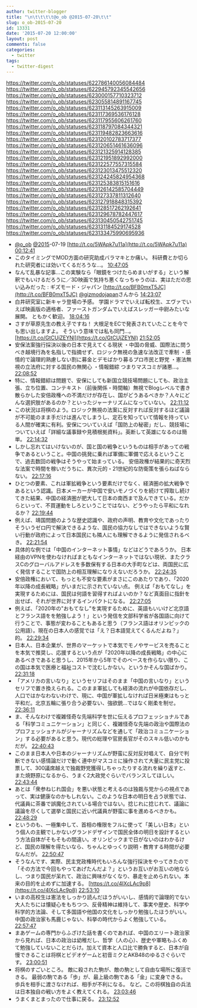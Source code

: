 ```yaml
---
author: twitter-blogger
title: "\n\t\t\t\t@o_ob @2015-07-20\t\t"
slug: o_ob-2015-07-20
id: 13331
date: '2015-07-20 12:00:00'
layout: post
comments: false
categories:
  - twitter
tags:
  - twitter-digest
---
```


https://twitter.com/o_ob/statuses/622786140056084484 https://twitter.com/o_ob/statuses/622945792345542656 https://twitter.com/o_ob/statuses/623000157710323712 https://twitter.com/o_ob/statuses/623055814891167745 https://twitter.com/o_ob/statuses/623113145263915009 https://twitter.com/o_ob/statuses/623117369536176128 https://twitter.com/o_ob/statuses/623117955606261760 https://twitter.com/o_ob/statuses/623118797084344321 https://twitter.com/o_ob/statuses/623119482823663616 https://twitter.com/o_ob/statuses/623120102783717377 https://twitter.com/o_ob/statuses/623120651461636096 https://twitter.com/o_ob/statuses/623121325914128385 https://twitter.com/o_ob/statuses/623121951892992000 https://twitter.com/o_ob/statuses/623122577557315584 https://twitter.com/o_ob/statuses/623123013475512320 https://twitter.com/o_ob/statuses/623124245824954368 https://twitter.com/o_ob/statuses/623125383815151616 https://twitter.com/o_ob/statuses/623126142585704449 https://twitter.com/o_ob/statuses/623127337811312640 https://twitter.com/o_ob/statuses/623127918848315392 https://twitter.com/o_ob/statuses/623128517262192641 https://twitter.com/o_ob/statuses/623129678782447617 https://twitter.com/o_ob/statuses/623130450542751745 https://twitter.com/o_ob/statuses/623131184529174528 https://twitter.com/o_ob/statuses/623133475990695936  

*   [@o_ob](https://twitter.com/o_ob) [@2015](https://twitter.com/2015)-07-19 [http://t.co/5WApk7u11a](http://t.co/5WApk7u11a) [00:12:41](https://twitter.com/o_ob/statuses/622786140056084484)
*   このタイミングでMOD方面の研究助成バラマキとか痛い。 科研費とか切られた研究者には効いてくるだろうな…。 [10:47:05](https://twitter.com/o_ob/statuses/622945792345542656)
*   なんて乱暴な記事…この実験なら「眼鏡をつけたらめまいがする」という解釈でもいけるだろうに／3D映画で気持ち悪くなっちゃうのは、実はただの思い込みだった : ギズモード・ジャパン [http://t.co/BFB0mxT5JC](http://t.co/BFB0mxT5JC) [@gizmodojapan](https://twitter.com/gizmodojapan)さんから [14:23:07](https://twitter.com/o_ob/statuses/623000157710323712)
*   白井研究室に新キャラ登場の予感。 学園ドラマでいえば転校生、エヴァでいえば映画版の適格者、ファーストガンダムでいえばスレッガー中尉みたいな展開。 ともかく歓迎。 [18:04:16](https://twitter.com/o_ob/statuses/623055814891167745)
*   さすが草原先生の教え子ですね！ 大根足をECで発表されていたことを今でも思い出しますよ。 そういう意味では私も同門…。 [https://t.co/GtCUjZEYNl](https://t.co/GtCUjZEYNl) [21:52:05](https://twitter.com/o_ob/statuses/623113145263915009)
*   安保法案強行採決以後の日本で見えてくる現状 ・中国の脅威、国際法に問うべき越境行為を名指しで指摘せず、ロジック無視の急速な法改正で牽制 ・感情的で論理的熟慮しない割に募金とデモばかり募るプロ市民と野党 ・憲法無視の立法府に対する国民の無関心 ・情報錯綜 つまりマスコミが諸悪…。 [22:08:52](https://twitter.com/o_ob/statuses/623117369536176128)
*   特に、情報錯綜は問題で、安保にしても新国立競技場問題にしても、政治主張、立ち位置、コンテキスト（前後関係・時間軸）無視でBlogレベルで書き散らかした安倍政権への不満だけが存在し、国がどうあるべきか？人々にどんな選択肢があるのか？といったジャーナリズムになっていない。 [22:11:12](https://twitter.com/o_ob/statuses/623117955606261760)
*   この状況は将棋のよう。ロジック無視の法案に反対すれば反対するほど議論が不可能のまま手だけは進んでしまうし、定石を知っていて情報を持っている人間が確実に有利。安保についていえば「国防上の秘密」だし、競技場についていえば「詳細な議事録や見積根拠資料」。英断して英雄になるのは簡単。 [22:14:32](https://twitter.com/o_ob/statuses/623118797084344321)
*   しかし忘れてはいけないのが、国と国の戦争というものは相手があっての戦争であるということ。中国の挑発に乗れば軍備に軍備で応えるということで、過去数回の戦争はそうやって始まっている。 安倍政権が結果的に奇天烈な法案で時間を稼いだうちに、異次元的・21世紀的な防衛策を張らねばならない。 [22:17:16](https://twitter.com/o_ob/statuses/623119482823663616)
*   ひとつの要素、これは軍拡戦争という要素だけでなく、経済圏の拡大戦争であるという認識。日本メーカーが中国で安いモノづくりを続けて搾取し続けてきた結果、中国の経済圏が肥大して日本の南西まで及んできている。だからといって、不買運動をしろということではない、どうやったら平和になれるか？ [22:19:44](https://twitter.com/o_ob/statuses/623120102783717377)
*   例えば、靖国問題のような歴史認識や、政府の声明、教育や文化であったりそういうゼロ円で解決できるような、国民の協力なしではできないような賢い行動が政府によって日本国民にも隣人にも理解できるように発信されるべき。 [22:21:54](https://twitter.com/o_ob/statuses/623120651461636096)
*   具体的な例では「中国のインターネット事情」などはどうであろうか。 日本経由のVPNを使わなければまともなインターネットではない現状、またクラスCのグローバルアドレスを多数保有する日本の大手町などは、両国民に広く発信することで国防上の相互理解になりえないだろうか。 [22:24:35](https://twitter.com/o_ob/statuses/623121325914128385)
*   安倍政権において、もっとも不安な要素がまさにこのあたりであり、「2020年以降の成長戦略」がいまだに示されていない点。 例えば「おもてなし」を実現するためには、国民は何語を習得すればよいのか？など真面目に指針を出せば、それが世界に対するインパクトになる。 [22:27:05](https://twitter.com/o_ob/statuses/623121951892992000)
*   例えば、「2020年の"おもてなし"を実現するために、英語もいいけど北京語とフランス語をを勉強しよう！」という発信を文部科学省が各国語に向けて行うことで、事態が変わることもあると思う（フランス語はオリンピックの公用語）。現在の日本人の感覚では「え？日本語覚えてくるんだよね？」的。 [22:29:34](https://twitter.com/o_ob/statuses/623122577557315584)
*   日本人、日本企業が、世界のマーケットで本気でモノやサービスを売ることを本気で推奨し、応援するという点が「2020年以降の成長戦略」の中心にあるべきであると思うし、2015年から5年でそのベースを作らない限り、この国は本気で医療と福祉コストで沈むしかない。というかそんな国ばかり。 [22:31:18](https://twitter.com/o_ob/statuses/623123013475512320)
*   「アメリカの言いなり」というセリフはそのまま「中国の言いなり」というセリフで置き換えられる。このまま軍拡しても経済の流れが中国依存だし、人口ではかなわないわけで、現に、中国が軍拡しなければ日米極東はもっと平和だ。北京五輪に張り合う必要ない、強欲銃…ではなく剛柔を制せ。 [22:36:11](https://twitter.com/o_ob/statuses/623124245824954368)
*   ま、そんなわけで複雑怪奇な先端科学を世に伝えるプロフェッショナルである「科学コミュニケーション」と同じく、複雑怪奇な先端の政治や国際法のプロフェッショナルがジャーナリズムなどを通して「政治コミュニケーション」する必要があると思う。現代の総理や官房長官がそのスキル低いのかもだが。 [22:40:43](https://twitter.com/o_ob/statuses/623125383815151616)
*   このまま日本人や日本のジャーナリズムが野蛮に反対反対唱えて、自分で判断できない感情論だけで動く連中がマスコミに操作されて大量に民主党に投票して、300議席越えで独裁野党獲得しちゃったりする流れを繰り返すと、また焼野原になるから、うまく2大政党ぐらいでバランスしてほしい。 [22:43:44](https://twitter.com/o_ob/statuses/623126142585704449)
*   あとは「衆参ねじれ国会」を悪い状態と考えるのは独裁与党からの視点であって、実は健康なのかもしれない。このような日本の明日を占う状態では、代議員に茶番で誤魔化されている場合ではない。捻じれに捻じれて、議論に議論を尽くして選挙と国民に近い代議員が野蛮に事を進めるべきかも。 [22:48:29](https://twitter.com/o_ob/statuses/623127337811312640)
*   というのも、一極集中して、首相の権限をフルに使って「美しい日本」という個人の主観でしかないグランドデザインで国民全体の明日を設計するという方法自体がそもそもの間違い。オリンピックまで日がないのはわかるけど、国民の理解を得たいなら、ちゃんとゆっくり説明・教育する時間が必要なんだが。 [22:50:47](https://twitter.com/o_ob/statuses/623127918848315392)
*   そうなんです、実際、民主党政権時代もいろんな強行採決をやってきたので「その方法で今回もやってあげたんだよ？」というお互いがお互いの地ならし、つまり国民が呆れて、政治に興味がなくなり、暴走を止められない。本来の目的を止めずに加速する。 [https://t.co/4IXcLAc9p8](https://t.co/4IXcLAc9p8) [22:53:10](https://twitter.com/o_ob/statuses/623128517262192641)
*   いまの高校生は憲法をしっかり読んだほうがいいし、感情的で論理的でない大人たちには懐疑心をもちつつ、反骨精神は維持して、事実や歴史、科学や科学的方法論、そして多国語や他国の文化をしっかり勉強したほうがいい。 中国の政治家も馬鹿じゃない、科挙の時代からよく勉強している。 [22:57:47](https://twitter.com/o_ob/statuses/623129678782447617)
*   まあゲームの専門からふざけた話を書くのであれば、中国のエリート政治家から見れば、日本の政治は幼稚だし、哲学（人の心）、歴史や軍略もふくめて勉強していないことだらけ。加えて資本と人口比で勝負すると、日本が自慢できることは将棋とビデオゲームと初音ミクとAKB48のゆるさぐらいです。 [23:00:51](https://twitter.com/o_ob/statuses/623130450542751745)
*   将棋のすごいところ。 敵に殺された駒が、敵の駒として自由な場所に復活できる。 最弱の駒である「歩」が、最上級の駒である「金」に変身できる。 歩兵を相手に渡さなければ、相手が不利になる。 など。この将棋独自の兵法は日本独自の戦い方をよく教えてくれる。 [23:03:46](https://twitter.com/o_ob/statuses/623131184529174528)
*   うまくまとまったので仕事に戻る。 [23:12:52](https://twitter.com/o_ob/statuses/623133475990695936)